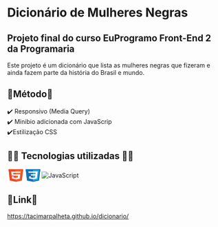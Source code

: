 # Dicionário de Mulheres Negras
## Projeto final do curso EuProgramo Front-End 2 da Programaria

Este projeto é um dicionário que lista as mulheres negras que fizeram e ainda fazem parte da história do Brasil e mundo.

## :pushpin:Método:pushpin:
:heavy_check_mark: Responsivo (Media Query)
<br>
:heavy_check_mark: Minibio adicionada com JavaScrip
<br>
:heavy_check_mark:Estilização CSS

## :woman_technologist: Tecnologias utilizadas :woman_technologist:
<img align="center" alt="HTML" height="30" width="40" src="https://raw.githubusercontent.com/devicons/devicon/master/icons/html5/html5-original.svg"><img align="center" alt="CSS" height="30" width="40" src="https://raw.githubusercontent.com/devicons/devicon/master/icons/css3/css3-original.svg"><img align="center" alt="JavaScript" height="30" width="40" src="https://user-images.githubusercontent.com/84471000/195156744-8a21399b-f952-4765-b03c-c5feeb2c5fbe.svg">

## :paperclip:Link:paperclip:
https://tacimarpalheta.github.io/dicionario/
 
